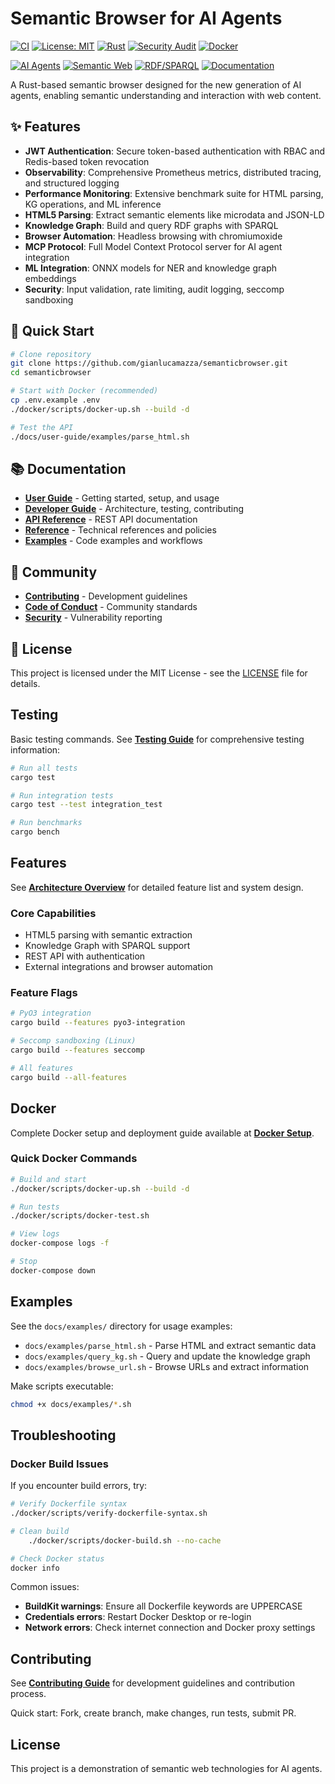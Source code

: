 # Semantic Browser for AI Agents

[![CI](https://img.shields.io/github/actions/workflow/status/gianlucamazza/semanticbrowser/ci.yml?branch=main&label=CI&logo=github)](https://github.com/gianlucamazza/semanticbrowser/actions/workflows/ci.yml)
[![License: MIT](https://img.shields.io/badge/License-MIT-yellow.svg)](https://opensource.org/licenses/MIT)
[![Rust](https://img.shields.io/badge/rust-stable-blue.svg?logo=rust)](https://www.rust-lang.org)
[![Security Audit](https://img.shields.io/github/actions/workflow/status/gianlucamazza/semanticbrowser/security.yml?label=security&logo=github)](https://github.com/gianlucamazza/semanticbrowser/actions/workflows/security.yml)
[![Docker](https://img.shields.io/badge/docker-ready-2496ED?logo=docker&logoColor=white)](https://github.com/gianlucamazza/semanticbrowser)

[![AI Agents](https://img.shields.io/badge/AI-Agents-FF6F00?logo=robot&logoColor=white)](https://github.com/gianlucamazza/semanticbrowser)
[![Semantic Web](https://img.shields.io/badge/Semantic-Web-blue?logo=w3c)](https://github.com/gianlucamazza/semanticbrowser)
[![RDF/SPARQL](https://img.shields.io/badge/RDF-SPARQL-4285F4)](https://github.com/gianlucamazza/semanticbrowser)
[![Documentation](https://img.shields.io/badge/docs-latest-blue?logo=readthedocs&logoColor=white)](./docs/)

A Rust-based semantic browser designed for the new generation of AI agents, enabling semantic understanding and interaction with web content.

## ✨ Features

- **JWT Authentication**: Secure token-based authentication with RBAC and Redis-based token revocation
- **Observability**: Comprehensive Prometheus metrics, distributed tracing, and structured logging
- **Performance Monitoring**: Extensive benchmark suite for HTML parsing, KG operations, and ML inference
- **HTML5 Parsing**: Extract semantic elements like microdata and JSON-LD
- **Knowledge Graph**: Build and query RDF graphs with SPARQL
- **Browser Automation**: Headless browsing with chromiumoxide
- **MCP Protocol**: Full Model Context Protocol server for AI agent integration
- **ML Integration**: ONNX models for NER and knowledge graph embeddings
- **Security**: Input validation, rate limiting, audit logging, seccomp sandboxing

## 🚀 Quick Start

```bash
# Clone repository
git clone https://github.com/gianlucamazza/semanticbrowser.git
cd semanticbrowser

# Start with Docker (recommended)
cp .env.example .env
./docker/scripts/docker-up.sh --build -d

# Test the API
./docs/user-guide/examples/parse_html.sh
```

## 📚 Documentation

- **[User Guide](./docs/user-guide/)** - Getting started, setup, and usage
- **[Developer Guide](./docs/developer-guide/)** - Architecture, testing, contributing
- **[API Reference](./docs/api/)** - REST API documentation
- **[Reference](./docs/reference/)** - Technical references and policies
- **[Examples](./docs/user-guide/examples/)** - Code examples and workflows

## 🤝 Community

- **[Contributing](./docs/developer-guide/contributing.md)** - Development guidelines
- **[Code of Conduct](./docs/reference/code-of-conduct.md)** - Community standards
- **[Security](./docs/reference/security.md)** - Vulnerability reporting

## 📄 License

This project is licensed under the MIT License - see the [LICENSE](LICENSE) file for details.

## Testing

Basic testing commands. See **[Testing Guide](docs/guides/testing.md)** for comprehensive testing information:

```bash
# Run all tests
cargo test

# Run integration tests
cargo test --test integration_test

# Run benchmarks
cargo bench
```

## Features

See **[Architecture Overview](docs/architecture/README.md)** for detailed feature list and system design.

### Core Capabilities
- HTML5 parsing with semantic extraction
- Knowledge Graph with SPARQL support
- REST API with authentication
- External integrations and browser automation

### Feature Flags

```bash
# PyO3 integration
cargo build --features pyo3-integration

# Seccomp sandboxing (Linux)
cargo build --features seccomp

# All features
cargo build --all-features
```

## Docker

Complete Docker setup and deployment guide available at **[Docker Setup](docs/guides/docker-setup.md)**.

### Quick Docker Commands

```bash
# Build and start
./docker/scripts/docker-up.sh --build -d

# Run tests
./docker/scripts/docker-test.sh

# View logs
docker-compose logs -f

# Stop
docker-compose down
```

## Examples

See the `docs/examples/` directory for usage examples:
- `docs/examples/parse_html.sh` - Parse HTML and extract semantic data
- `docs/examples/query_kg.sh` - Query and update the knowledge graph
- `docs/examples/browse_url.sh` - Browse URLs and extract information

Make scripts executable:
```bash
chmod +x docs/examples/*.sh
```

## Troubleshooting

### Docker Build Issues

If you encounter build errors, try:

```bash
# Verify Dockerfile syntax
./docker/scripts/verify-dockerfile-syntax.sh

# Clean build
    ./docker/scripts/docker-build.sh --no-cache

# Check Docker status
docker info
```

Common issues:
- **BuildKit warnings**: Ensure all Dockerfile keywords are UPPERCASE
- **Credentials errors**: Restart Docker Desktop or re-login
- **Network errors**: Check internet connection and Docker proxy settings

## Contributing

See **[Contributing Guide](docs/development/contributing.md)** for development guidelines and contribution process.

Quick start: Fork, create branch, make changes, run tests, submit PR.

## License

This project is a demonstration of semantic web technologies for AI agents.
